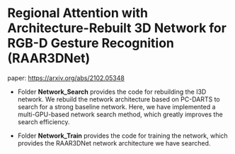 # Regional Attention with Architecture-Rebuilt 3D Network for RGB-D Gesture Recognition (RAAR3DNet)
paper: https://arxiv.org/abs/2102.05348

 -  Folder **Network_Search** provides the code for rebuilding the I3D network. We rebuild the network architecture based on PC-DARTS to search for a strong baseline network. Here, we have implemented a multi-GPU-based network search method, which greatly improves the search efficiency.

 -  Folder **Network_Train** provides the code for training the network, which provides the RAAR3DNet network architecture we have searched.
